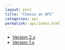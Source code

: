 ```yaml
---
layout: post
title: "Choose an API"
categories: api
permalink: api/index.html
---
```


* [Version 2.x](/api/v2/)
* [Version 1.x](/api/v1/)